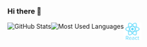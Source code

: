 ### Hi there 👋

<!--
**lunkaleung/lunkaleung** is a ✨ _special_ ✨ repository because its `README.md` (this file) appears on your GitHub profile.

Here are some ideas to get you started:

- 🔭 I’m currently working on ...
- 🌱 I’m currently learning ...
- 👯 I’m looking to collaborate on ...
- 🤔 I’m looking for help with ...
- 💬 Ask me about ...
- 📫 How to reach me: ...
- 😄 Pronouns: ...
- ⚡ Fun fact: ...
-->

<img src="react-original-wordmark.svg" alt="c" width="40" height="40"/>

<img align="left" src="https://github-readme-stats.vercel.app/api/top-langs?username=lunkaleung&show_icons=true" alt="GitHub Stats" />

<img align="left" src="https://github-readme-stats.vercel.app/api/top-langs?username=lunkaleung" alt="Most Used Languages" />
